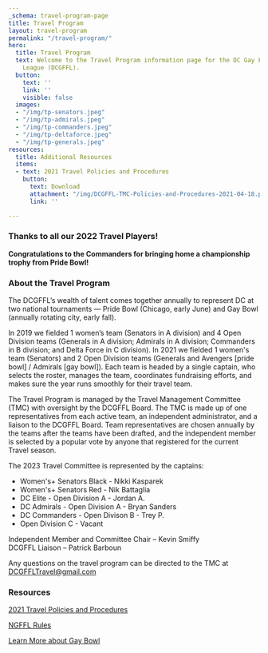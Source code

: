 ```yaml
---
_schema: travel-program-page
title: Travel Program
layout: travel-program
permalink: "/travel-program/"
hero:
  title: Travel Program
  text: Welcome to the Travel Program information page for the DC Gay Flag Football
    League (DCGFFL).
  button:
    text: ''
    link: ''
    visible: false
  images:
  - "/img/tp-senators.jpeg"
  - "/img/tp-admirals.jpeg"
  - "/img/tp-commanders.jpeg"
  - "/img/tp-deltaforce.jpeg"
  - "/img/tp-generals.jpeg"
resources:
  title: Additional Resources
  items:
  - text: 2021 Travel Policies and Procedures
    button:
      text: Download
      attachment: "/img/DCGFFL-TMC-Policies-and-Procedures-2021-04-18.pdf"
      link: ''

---
```

### Thanks to all our 2022 Travel Players!

**Congratulations to the Commanders for bringing home a championship trophy from Pride Bowl!**

### About the Travel Program

The DCGFFL’s wealth of talent comes together annually to represent DC at two national tournaments — Pride Bowl (Chicago, early June) and Gay Bowl (annually rotating city, early fall).

In 2019 we fielded 1 women’s team (Senators in A division) and 4 Open Division teams (Generals in A division; Admirals in A division; Commanders in B division; and Delta Force in C division).  In 2021 we fielded 1 women's team (Senators) and 2 Open Division teams (Generals and Avengers \[pride bowl\] / Admirals \[gay bowl\]).  Each team is headed by a single captain, who selects the roster, manages the team, coordinates fundraising efforts, and makes sure the year runs smoothly for their travel team.

The Travel Program is managed by the Travel Management Committee (TMC) with oversight by the DCGFFL Board. The TMC is made up of one representatives from each active team, an independent administrator, and a liaison to the DCGFFL Board. Team representatives are chosen annually by the teams after the teams have been drafted, and the independent member is selected by a popular vote by anyone that registered for the current Travel season.

The 2023 Travel Committee is represented by the captains:

* Women's+ Senators Black - Nikki Kasparek
* Women's+ Senators Red - Nik Battaglia
* DC Elite - Open Division A - Jordan A.
* DC Admirals - Open Division A - Bryan Sanders
* DC Commanders - Open Divison B - Trey P.
* Open Division C - Vacant

Independent Member and Committee Chair – Kevin Smiffy  
DCGFFL Liaison – Patrick Barboun

Any questions on the travel program can be directed to the TMC at [DCGFFLTravel@gmail.com](mailto:DCGFFLTravel@gmail.com)

### Resources

[2021 Travel Policies and Procedures](/img/DCGFFL-TMC-Policies-and-Procedures-2021-04-18.pdf)

[NGFFL Rules](https://ngffl.org/rules-of-play)

[Learn More about Gay Bowl](https://ngffl.org/gaybowl)